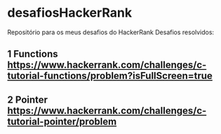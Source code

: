 # desafiosHackerRank
Repositório para os meus desafios do HackerRank
Desafios resolvidos:

## 1 Functions https://www.hackerrank.com/challenges/c-tutorial-functions/problem?isFullScreen=true


## 2 Pointer https://www.hackerrank.com/challenges/c-tutorial-pointer/problem
